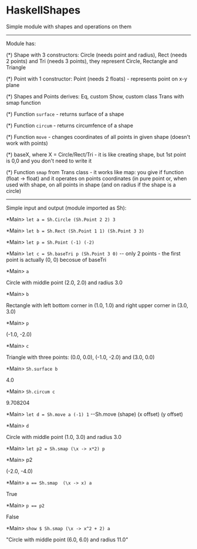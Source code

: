 # HaskellShapes
Simple module with shapes and operations on them

-----

Module has:

(\*) Shape with 3 constructors: Circle (needs point and radius), Rect (needs 2 points) and Tri (needs 3 points), they represent Circle, Rectangle and Triangle

(\*) Point with 1 constructor: Point (needs 2 floats) - represents point on x-y plane

(\*) Shapes and Points derives: Eq, custom Show, custom class Trans with smap function

(\*) Function `surface` - returns surface of a shape

(\*) Function `circum` - returns circumfence of a shape

(\*) Function `move` - changes coordinates of all points in given shape (doesn't work with points)

(\*) baseX, where X = Circle/Rect/Tri - it is like creating shape, but 1st point is 0,0 and you don't need to write it

(\*) Function `smap` from Trans class - it works like map: you give if function (float -> float) and it operates on points coordinates (in pure point or, when used with shape, on all points in shape (and on radius if the shape is a circle)

-----

Simple input and output (module imported as Sh):

\*Main> `let a = Sh.Circle (Sh.Point 2 2) 3`

\*Main> `let b = Sh.Rect (Sh.Point 1 1) (Sh.Point 3 3)`

\*Main> `let p = Sh.Point (-1) (-2)`

\*Main> `let c = Sh.baseTri p (Sh.Point 3 0)` -- only 2 points - the first point is actually (0, 0) becosue of baseTri

\*Main> `a`

Circle with middle point (2.0, 2.0) and radius 3.0

\*Main> `b`

Rectangle with left bottom corner in (1.0, 1.0) and right upper corner in (3.0, 3.0)

\*Main> `p`

(-1.0, -2.0)

\*Main> `c`

Triangle with three points: (0.0, 0.0), (-1.0, -2.0) and (3.0, 0.0)

\*Main> `Sh.surface b`

4.0

\*Main> `Sh.circum c`

9.708204

\*Main> `let d = Sh.move a (-1) 1`   --Sh.move (shape) (x offset) (y offset)

\*Main> `d`

Circle with middle point (1.0, 3.0) and radius 3.0

*Main> `let p2 = Sh.smap (\x -> x*2) p`

\*Main> p2

(-2.0, -4.0)

\*Main> `a == Sh.smap  (\x -> x) a`

True

\*Main> `p == p2`

False

\*Main> `show $ Sh.smap (\x -> x^2 + 2) a`

"Circle with middle point (6.0, 6.0) and radius 11.0"

